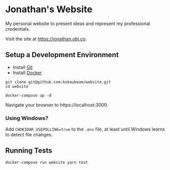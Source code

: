 # Jonathan's Website

My personal website to present ideas and represent my professional credentials.

Visit the site at https://jonathan.obj.co.

## Setup a Development Environment

- Install [Git](https://git-scm.com/)
- Install [Docker](https://www.docker.com/community-edition#/download)

```
git clone git@github.com:kokaubeam/website.git
cd website

docker-compose up -d
```

Navigate your browser to https://localhost:3000.

### Using Windows?

Add `CHOKIDAR_USEPOLLING=true` to the `.env` file, at least until Windows learns
to detect file changes.

## Running Tests

```
docker-compose run website yarn test
```
